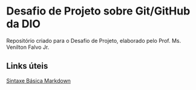 # Desafio de Projeto sobre Git/GitHub da DIO
Repositório criado para o Desafio de Projeto, elaborado pelo Prof. Ms. Venilton Falvo Jr.

## Links úteis
[Sintaxe Básica Markdown](https://www.markdownguide.org/basic-syntax/) 

